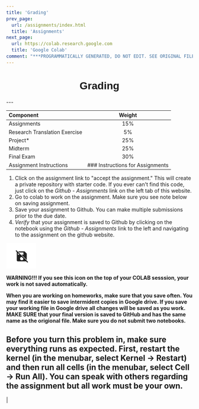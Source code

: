 ```yaml
---
title: 'Grading'
prev_page:
  url: /assignments/index.html
  title: 'Assignments'
next_page:
  url: https://colab.research.google.com
  title: 'Google Colab'
comment: "***PROGRAMMATICALLY GENERATED, DO NOT EDIT. SEE ORIGINAL FILES IN /content***"
---
```

<h1  style="font-family:  Verdana,  Geneva,  sans-serif;  text-align:center;">Grading</h1> 
--- 

|  Component  |  Weight  |
|  :--------------  |  :--------:  |
|  Assignments    |  15%  |
|  Research  Translation  Exercise  |  5%  |
|  Project*  |  25%  |
|  Midterm  |  25%  |
|  Final  Exam    |  30%  |
|  Assignment  Instructions  |  ###  Instructions  for  Assignments 
1.  Click  on  the  assignment  link  to  "accept  the  assignment."    This  will  create  a  private  repository  with  starter  code.    If  you  ever  can't  find  this  code,  just  click  on  the  *Github  -  Assignments*  link  on  the  left  tab  of  this  website.   
2.  Go  to  colab  to  work  on  the  assignment.    Make  sure  you  see  note  below  on  saving  assignment.   
3.  Save  your  assignment  to  Github.    You  can  make  multiple  submissions  prior  to  the  due  date. 
4.  *Verify*  that  your  assignment  is  saved  to  Github  by  clicking  on  the  notebook    using  the  *Github  -  Assignments*  link  to  the  left  and  navigating  to  the  assignment  on  the  github  website. 
 
 
![](https://github.com/rpi-techfundamentals/hm-01-starter/raw/master/notsaved.png) 
 
**WARNING!!!    If  you  see  this  icon  on  the  top  of  your  COLAB  sesssion,  your  work  is  not  saved  automatically.** 
 
 
**When  you  are  working  on  homeworks,  make  sure  that  you  save  often.  You  may  find  it  easier  to  save  intermident  copies  in  Google  drive.  If  you  save  your  working  file  in  Google  drive  all  changes  will  be  saved  as  you  work.  MAKE  SURE  that  your  final  version  is  saved  to  GitHub  and  has  the  same  name  as  the  origional  file.  Make  sure  you  do  not  submit  two  notebooks.**   
 
Before  you  turn  this  problem  in,  make  sure  everything  runs  as  expected.  First,  restart  the  kernel  (in  the  menubar,  select  Kernel  →  Restart)  and  then  run  all  cells  (in  the  menubar,  select  Cell  →  Run  All).    You  can  speak  with  others  regarding  the  assignment  but  all  work  must  be  your  own. 
--- 
  |
